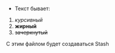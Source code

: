 * Текст бывает:
1. *курсивный*
2. **жирный**
3. ~~зачеркнутый~~

С этим файлом будет создаваться Stash
